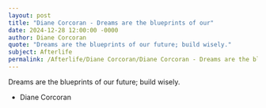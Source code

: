 ```yaml
---
layout: post
title: "Diane Corcoran - Dreams are the blueprints of our"
date: 2024-12-28 12:00:00 -0000
author: Diane Corcoran
quote: "Dreams are the blueprints of our future; build wisely."
subject: Afterlife
permalink: /Afterlife/Diane Corcoran/Diane Corcoran - Dreams are the blueprints of our
---
```


Dreams are the blueprints of our future; build wisely.

- Diane Corcoran
